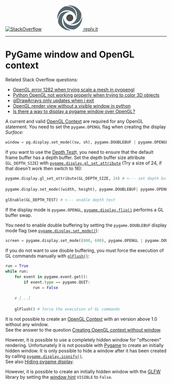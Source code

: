 [![StackOverflow](https://stackexchange.com/users/flair/7322082.png)](https://stackoverflow.com/users/5577765/rabbid76?tab=profile) &nbsp;&nbsp;&nbsp;&nbsp;&nbsp;&nbsp;&nbsp;&nbsp;&nbsp;&nbsp; [![reply.it](../../resource/logo/Repl_it_logo_80.png) reply.it](https://repl.it/repls/folder/PyGame%20Examples)

---

# PyGame window and OpenGL context

Related Stack Overflow questions:

- [OpenGL error 1282 when trying scale a mesh in pyopengl](https://stackoverflow.com/questions/64076734/opengl-error-1281-when-trying-scale-a-mesh-in-pyopengl)
- [Python OpenGL not working properly when trying to color 3D objects](https://stackoverflow.com/questions/64081660/python-opengl-not-working-properly-when-trying-to-color-3d-objects/64086720?noredirect=1#comment113375140_64086720)  
- [glDrawArrays only updates when i exit](https://stackoverflow.com/questions/49957653/gldrawarrays-only-updates-when-i-exit/49957866#49957866)
- [OpenGL render view without a visible window in python](https://stackoverflow.com/questions/51627603/opengl-render-view-without-a-visible-window-in-python/51672538#51672538)
- [Is there a way to display a pygame window over OpenGL?](https://stackoverflow.com/questions/61547251/is-there-a-way-to-display-a-pygame-window-over-opengl/61547556#61547556)

A current and valid [OpenGL Context](https://www.khronos.org/opengl/wiki/OpenGL_Context) are required for any OpenGL statement. You need to set the `pygame.OPENGL` flag when creating the display _Surface_:

```py
window = pg.display.set_mode((sw, sh), pygame.DOUBLEBUF | pygame.OPENGL)
```

If you want to use the [Depth Test](https://www.khronos.org/opengl/wiki/Depth_Test)t, you need to ensure that the default frame buffer has a depth buffer. Set the depth buffer size attribute (`GL_DEPTH_SIZE`) with [`pygame.display.gl_set_attribute`](https://www.pygame.org/docs/ref/display.html#pygame.display.set_mode) (Try a size of 24, if that doesn't work then switch to 16):

```py
pygame.display.gl_set_attribute(GL_DEPTH_SIZE, 24) # <--- set depth buffer size

pygame.display.set_mode((width, height), pygame.DOUBLEBUF| pygame.OPENGL)

glEnable(GL_DEPTH_TEST) # <--- enable depth test
```

If the display mode is `pygame.OPENGL`, [`pygame.display.flip()`](https://www.pygame.org/docs/ref/display.html#pygame.display.flip) performs a GL buffer swap.

You need to enable double buffering by setting the `pygame.DOUBLEBUF` display mode flag (see [`pygame.display.set_mode()`](https://www.pygame.org/docs/ref/display.html#pygame.display.set_mode)):

```py
screen = pygame.display.set_mode((800, 600), pygame.OPENGL | pygame.DOUBLEBUF)
```

If you do not want to use double buffering, you must force the execution of GL commands manually with [`glFlush()`](https://www.khronos.org/registry/OpenGL-Refpages/gl2.1/xhtml/glFlush.xml):

```py
run = True
while run:
    for event in pygame.event.get():
        if event.type == pygame.QUIT:
            run = False

    # [...]

    glFlush() # force the execution of GL commands
```

It is not possible to create an [OpenGL Context](https://www.khronos.org/opengl/wiki/OpenGL_Context) with an version above 1.0 without any window.  
See the answer to the question [Creating OpenGL context without window](https://stackoverflow.com/questions/12482166/creating-opengl-context-without-window).

However, it is possible to use a completely hidden window for "offscreen" rendering.
Unfortunately it is not possible with [Pygame](https://www.pygame.org/news)  to create an initially hidden window.
It is only possible to hide a window after it has been created by calling [`pygame.display.iconify()`](https://www.pygame.org/docs/ref/display.html#pygame.display.iconify).  
See also [Hiding pygame display](https://stackoverflow.com/questions/10466590/hiding-pygame-display).

However, it is possible to create an initially hidden window with the [GLFW](http://www.glfw.org/) library by setting the  [window hint](http://www.glfw.org/docs/latest/window_guide.html#window_hints) `VISIBLE` to `False`.
